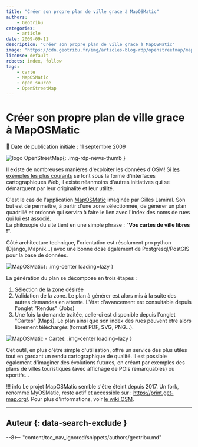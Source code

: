 ```yaml
---
title: "Créer son propre plan de ville grace à MapOSMatic"
authors:
    - Geotribu
categories:
    - article
date: 2009-09-11
description: "Créer son propre plan de ville grace à MapOSMatic"
image: "https://cdn.geotribu.fr/img/articles-blog-rdp/openstreetmap/maposmatic.png"
license: default
robots: index, follow
tags:
    - carte
    - MapOSMatic
    - open source
    - OpenStreetMap
---
```


# Créer son propre plan de ville grace à MapOSMatic

:calendar: Date de publication initiale : 11 septembre 2009

![logo OpenStreetMap](https://cdn.geotribu.fr/img/logos-icones/OpenStreetMap/Openstreetmap.png "logo OpenStreetMap"){: .img-rdp-news-thumb }

Il existe de nombreuses manières d'exploiter les données d'OSM! Si [les exemples les plus courants](https://wiki.openstreetmap.org/wiki/Featured_image_proposals) se font sous la forme d'interfaces cartographiques Web, il existe néanmoins d'autres initiatives qui se démarquent par leur originalité et leur utilité.

C'est le cas de l'application [MapOSMatic](http://maposmatic.org/) imaginée par Gilles Lamiral. Son but est de permettre, à partir d'une zone sélectionnée, de générer un plan quadrillé et ordonné qui servira à faire le lien avec l'index des noms de rues qui lui est associé.  
La philosopie du site tient en une simple phrase : "**Vos cartes de ville libres !**".

Côté architecture technique, l'orientation est résolument pro python (Django, Mapnik...) avec une bonne dose également de Postgresql/PostGIS pour la base de données.

![MapOSMatic](https://cdn.geotribu.fr/img/articles-blog-rdp/openstreetmap/maposmatic.png "MapOSMatic"){: .img-center loading=lazy }

La génération du plan se décompose en trois étapes :

1. Sélection de la zone désirée
1. Validation de la zone. Le plan à générer est alors mis à la suite des autres demandes en attente. L'état d'avancement est consultable depuis l'onglet "Rendus" (Jobs)
1. Une fois la demande traitée, celle-ci est disponible depuis l'onglet "Cartes" (Maps). Le plan ainsi que son index des rues peuvent être alors librement téléchargés (format PDF, SVG, PNG...).

![MapOSMatic - Carte](https://cdn.geotribu.fr/img/articles-blog-rdp/openstreetmap/maposmatic_cartes.png "MapOSMatic - Carte"){: .img-center loading=lazy }

Cet outil, en plus d'être simple d'utilisation, offre un service des plus utiles tout en gardant un rendu cartographique de qualité. Il est possible également d'imaginer des évolutions futures, en créant par exemples des plans de villes touristiques (avec affichage de POIs remarquables) ou sportifs...

!!! info
    Le projet MapOSMatic semble s'être éteint depuis 2017. Un fork, renommé MyOSMatic, reste actif et accessible sur : <https://print.get-map.org/>. Pour plus d'informations, voir [le wiki OSM](https://wiki.openstreetmap.org/wiki/FR:MapOSMatic).

----

## Auteur {: data-search-exclude }

--8<-- "content/toc_nav_ignored/snippets/authors/geotribu.md"
